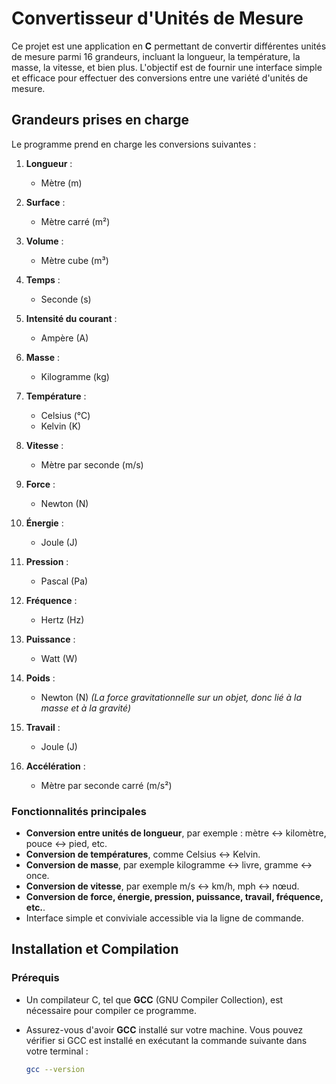 # Convertisseur d'Unités de Mesure

Ce projet est une application en **C** permettant de convertir différentes unités de mesure parmi 16 grandeurs, incluant la longueur, la température, la masse, la vitesse, et bien plus. L'objectif est de fournir une interface simple et efficace pour effectuer des conversions entre une variété d'unités de mesure.

## Grandeurs prises en charge

Le programme prend en charge les conversions suivantes :

1. **Longueur** :
   - Mètre (m)
   
2. **Surface** :
   - Mètre carré (m²)
   
3. **Volume** :
   - Mètre cube (m³)
   
4. **Temps** :
   - Seconde (s)
   
5. **Intensité du courant** :
   - Ampère (A)
   
6. **Masse** :
   - Kilogramme (kg)
   
7. **Température** :
   - Celsius (°C)
   - Kelvin (K)
   
8. **Vitesse** :
   - Mètre par seconde (m/s)
   
9. **Force** :
   - Newton (N)
   
10. **Énergie** :
    - Joule (J)
   
11. **Pression** :
    - Pascal (Pa)
   
12. **Fréquence** :
    - Hertz (Hz)
   
13. **Puissance** :
    - Watt (W)
   
14. **Poids** :
    - Newton (N) *(La force gravitationnelle sur un objet, donc lié à la masse et à la gravité)*
   
15. **Travail** :
    - Joule (J)
   
16. **Accélération** :
    - Mètre par seconde carré (m/s²)

### Fonctionnalités principales

- **Conversion entre unités de longueur**, par exemple : mètre ↔ kilomètre, pouce ↔ pied, etc.
- **Conversion de températures**, comme Celsius ↔ Kelvin.
- **Conversion de masse**, par exemple kilogramme ↔ livre, gramme ↔ once.
- **Conversion de vitesse**, par exemple m/s ↔ km/h, mph ↔ nœud.
- **Conversion de force, énergie, pression, puissance, travail, fréquence, etc.**.
- Interface simple et conviviale accessible via la ligne de commande.

## Installation et Compilation

### Prérequis
- Un compilateur C, tel que **GCC** (GNU Compiler Collection), est nécessaire pour compiler ce programme.
- Assurez-vous d'avoir **GCC** installé sur votre machine. Vous pouvez vérifier si GCC est installé en exécutant la commande suivante dans votre terminal :

   ```bash
   gcc --version
